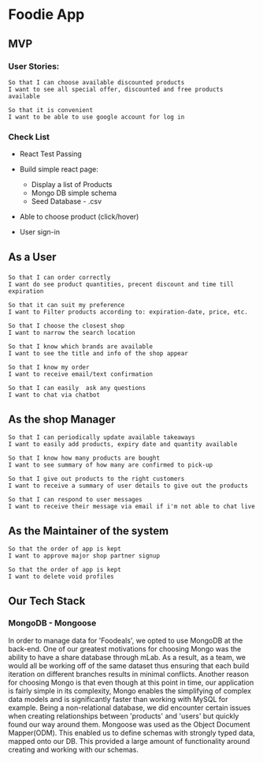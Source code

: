 # Foodie App

## MVP

### User Stories:

```
So that I can choose available discounted products
I want to see all special offer, discounted and free products available
```

```
So that it is convenient   
I want to be able to use google account for log in
```
### Check List

- React Test Passing

- Build simple react page:

    - Display a list of Products
    - Mongo DB simple schema
    - Seed Database - .csv

- Able to choose product (click/hover)

- User sign-in



## As a User

###

```
So that I can order correctly  
I want do see product quantities, precent discount and time till expiration
```

```
So that it can suit my preference
I want to Filter products according to: expiration-date, price, etc.
```
```
So that I choose the closest shop
I want to narrow the search location
```
```
So that I know which brands are available
I want to see the title and info of the shop appear
```
```
So that I know my order
I want to receive email/text confirmation
```

```
So that I can easily  ask any questions  
I want to chat via chatbot
```

## As the shop Manager

```
So that I can periodically update available takeaways
I want to easily add products, expiry date and quantity available
```
```
So that I know how many products are bought
I want to see summary of how many are confirmed to pick-up
```
```
So that I give out products to the right customers
I want to receive a summary of user details to give out the products
```
```
So that I can respond to user messages
I want to receive their message via email if i'm not able to chat live
```


## As the Maintainer of the system

```
So that the order of app is kept  
I want to approve major shop partner signup
```
```
So that the order of app is kept  
I want to delete void profiles
```


## Our Tech Stack

### MongoDB - Mongoose

In order to manage data for 'Foodeals', we opted to use MongoDB at the back-end. One of our greatest motivations for choosing Mongo was the ability to have a share database through mLab. As a result, as a team, we would all be working off of the same dataset thus ensuring that each build iteration on different branches results in minimal conflicts.
Another reason for choosing Mongo is that even though at this point in time, our application is fairly simple in its complexity, Mongo enables the simplifying of complex data models and is significantly faster than working with MySQL for example.
Being a non-relational database, we did encounter certain issues when creating relationships between 'products' and 'users' but quickly found our way around them.
Mongoose was used as the Object Document Mapper(ODM). This enabled us to define schemas with strongly typed data, mapped onto our DB. This provided a large amount of functionality around creating and working with our schemas.

